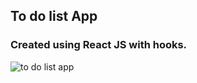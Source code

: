 ## To do list App

### Created using React JS with hooks.

<img src="https://media.giphy.com/media/oTwMRmX1Qrf2ic3Qf4/giphy.gif" alt="to do list app" />
